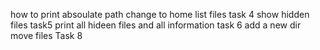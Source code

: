 how to print absoulate path
change to home
list files
task 4 show hidden files
task5 print all hideen files and all information
task 6 add a new dir
move files 
Task 8
